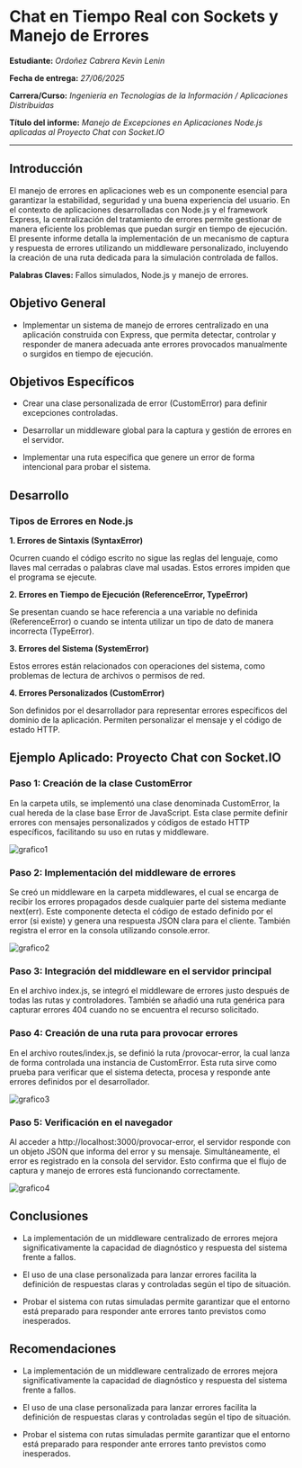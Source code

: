 #  Chat en Tiempo Real con Sockets y Manejo de Errores

**Estudiante:** _Ordoñez Cabrera Kevin Lenin_   

**Fecha de entrega:** _27/06/2025_ 

**Carrera/Curso:**  _Ingeniería en Tecnologías de la Información / Aplicaciones Distribuidas_

**Título del informe:**  _Manejo de Excepciones en Aplicaciones Node.js aplicadas al Proyecto Chat con Socket.IO_


---

##  Introducción
El manejo de errores en aplicaciones web es un componente esencial para garantizar la estabilidad, seguridad y una buena experiencia del usuario. En el contexto de aplicaciones desarrolladas con Node.js y el framework Express, la centralización del tratamiento de errores permite gestionar de manera eficiente los problemas que puedan surgir en tiempo de ejecución. El presente informe detalla la implementación de un mecanismo de captura y respuesta de errores utilizando un middleware personalizado, incluyendo la creación de una ruta dedicada para la simulación controlada de fallos.


**Palabras Claves:** Fallos simulados, Node.js y manejo de errores.



## Objetivo General
* Implementar un sistema de manejo de errores centralizado en una aplicación construida con Express, que permita detectar, controlar y responder de manera adecuada ante errores provocados manualmente o surgidos en tiempo de ejecución.

## Objetivos Específicos
* Crear una clase personalizada de error (CustomError) para definir excepciones controladas.

* Desarrollar un middleware global para la captura y gestión de errores en el servidor.

* Implementar una ruta específica que genere un error de forma intencional para probar el sistema.




## Desarrollo
### Tipos de Errores en Node.js
__1. Errores de Sintaxis (SyntaxError)__

Ocurren cuando el código escrito no sigue las reglas del lenguaje, como llaves mal cerradas o palabras clave mal usadas. Estos errores impiden que el programa se ejecute.

__2. Errores en Tiempo de Ejecución (ReferenceError, TypeError)__

Se presentan cuando se hace referencia a una variable no definida (ReferenceError) o cuando se intenta utilizar un tipo de dato de manera incorrecta (TypeError).

__3. Errores del Sistema (SystemError)__

Estos errores están relacionados con operaciones del sistema, como problemas de lectura de archivos o permisos de red.

__4. Errores Personalizados (CustomError)__

Son definidos por el desarrollador para representar errores específicos del dominio de la aplicación. Permiten personalizar el mensaje y el código de estado HTTP.

## __Ejemplo Aplicado: Proyecto Chat con Socket.IO__
### __Paso 1: Creación de la clase CustomError__

En la carpeta utils, se implementó una clase denominada CustomError, la cual hereda de la clase base Error de JavaScript. Esta clase permite definir errores con mensajes personalizados y códigos de estado HTTP específicos, facilitando su uso en rutas y middleware.


![grafico1](https://i.imgur.com/49202RM.png)


### __Paso 2: Implementación del middleware de errores__

Se creó un middleware en la carpeta middlewares, el cual se encarga de recibir los errores propagados desde cualquier parte del sistema mediante next(err). Este componente detecta el código de estado definido por el error (si existe) y genera una respuesta JSON clara para el cliente. También registra el error en la consola utilizando console.error.

![grafico2](https://i.imgur.com/31NaDvq.png)

### __Paso 3: Integración del middleware en el servidor principal__

En el archivo index.js, se integró el middleware de errores justo después de todas las rutas y controladores. También se añadió una ruta genérica para capturar errores 404 cuando no se encuentra el recurso solicitado.

### __Paso 4: Creación de una ruta para provocar errores__

En el archivo routes/index.js, se definió la ruta /provocar-error, la cual lanza de forma controlada una instancia de CustomError. Esta ruta sirve como prueba para verificar que el sistema detecta, procesa y responde ante errores definidos por el desarrollador.

![grafico3](https://i.imgur.com/tIc8HAf.png)


### __Paso 5: Verificación en el navegador__

Al acceder a http://localhost:3000/provocar-error, el servidor responde con un objeto JSON que informa del error y su mensaje. Simultáneamente, el error es registrado en la consola del servidor. Esto confirma que el flujo de captura y manejo de errores está funcionando correctamente.

![grafico4](https://i.imgur.com/uNk1Tjm.png)


## Conclusiones
* La implementación de un middleware centralizado de errores mejora significativamente la capacidad de diagnóstico y respuesta del sistema frente a fallos.

* El uso de una clase personalizada para lanzar errores facilita la definición de respuestas claras y controladas según el tipo de situación.

* Probar el sistema con rutas simuladas permite garantizar que el entorno está preparado para responder ante errores tanto previstos como inesperados.

## Recomendaciones
* La implementación de un middleware centralizado de errores mejora significativamente la capacidad de diagnóstico y respuesta del sistema frente a fallos.

* El uso de una clase personalizada para lanzar errores facilita la definición de respuestas claras y controladas según el tipo de situación.

* Probar el sistema con rutas simuladas permite garantizar que el entorno está preparado para responder ante errores tanto previstos como inesperados.

